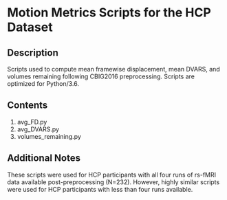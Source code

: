 # Motion Metrics Scripts for the HCP Dataset

## Description
Scripts used to compute mean framewise displacement, mean DVARS, and volumes remaining following CBIG2016 preprocessing. Scripts are optimized for Python/3.6.

## Contents
1. avg_FD.py
2. avg_DVARS.py
3. volumes_remaining.py

## Additional Notes
These scripts were used for HCP participants with all four runs of rs-fMRI data available post-preprocessing (N=232). However, highly similar scripts were used for HCP participants with less than four runs available.
